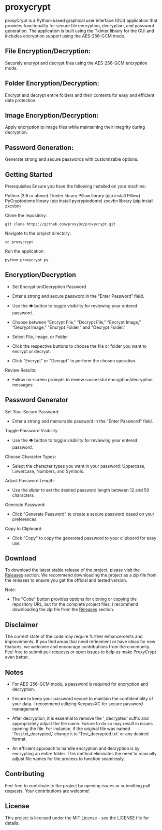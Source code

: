 # proxycrypt
proxyCrypt is a Python-based graphical user interface (GUI) application that provides functionality for secure file encryption, decryption, and password generation. The application is built using the Tkinter library for the GUI and includes encryption support using the AES-256-GCM mode.

## File Encryption/Decryption: 
Securely encrypt and decrypt files using the AES-256-GCM encryption mode.

## Folder Encryption/Decryption: 
Encrypt and decrypt entire folders and their contents for easy and efficient data protection.

## Image Encryption/Decryption: 
Apply encryption to image files while maintaining their integrity during decryption.

## Password Generation: 
Generate strong and secure passwords with customizable options.

## Getting Started
Prerequisites
Ensure you have the following installed on your machine:

Python (3.6 or above)
Tkinter library
Pillow library (pip install Pillow)
PyCryptodome library (pip install pycryptodome)
zxcvbn library (pip install zxcvbn)

Clone the repository:

```git clone https://github.com/proxy0x/proxycrypt.git```

Navigate to the project directory:

```cd proxycrypt```

Run the application:

```python proxycrypt.py```

## Encryption/Decryption

- Set Encryption/Decryption Password

- Enter a strong and secure password in the "Enter Password" field.
  
- Use the 👁 button to toggle visibility for reviewing your entered password.
 
- Choose between "Encrypt File," "Decrypt File," "Encrypt Image," "Decrypt Image," "Encrypt Folder," and "Decrypt Folder."

- Select File, Image, or Folder

- Click the respective buttons to choose the file or folder you want to encrypt or decrypt.

- Click "Encrypt" or "Decrypt" to perform the chosen operation.
  
Review Results:

- Follow on-screen prompts to review successful encryption/decryption messages.

## Password Generator
Set Your Secure Password:

- Enter a strong and memorable password in the "Enter Password" field.

Toggle Password Visibility:

- Use the 👁 button to toggle visibility for reviewing your entered password.
  
Choose Character Types:

- Select the character types you want in your password: Uppercase, Lowercase, Numbers, and Symbols.
  
Adjust Password Length:

- Use the slider to set the desired password length between 12 and 50 characters.
  
Generate Password:

- Click "Generate Password" to create a secure password based on your preferences.
  
Copy to Clipboard:

- Click "Copy" to copy the generated password to your clipboard for easy use.

## Download

To download the latest stable release of the project, please visit the [Releases](https://github.com/proxy0x/proxycrypt/releases) section. We recommend downloading the project as a zip file from the releases to ensure you get the official and tested version.

Note:

- The "Code" button provides options for cloning or copying the repository URL, but for the complete project files, I recommend downloading the zip file from the [Releases](https://github.com/proxy0x/proxycrypt/releases) section.

## Disclaimer

The current state of the code may require further enhancements and improvements. If you find areas that need refinement or have ideas for new features, we welcome and encourage contributions from the community. Feel free to submit pull requests or open issues to help us make ProxyCrypt even better.

## Notes

- For AES-256-GCM mode, a password is required for encryption and decryption.

- Ensure to keep your password secure to maintain the confidentiality of your data. I recommend utilizing KeepassXC for secure password management.

- After decryption, it is essential to remove the '_decrypted' suffix and appropriately adjust the file name. Failure to do so may result in issues opening the file. For instance, if the original file was named 'Test.txt_decrypted,' change it to 'Test_decrypted.txt' or any desired format.

- An efficient approach to handle encryption and decryption is by encrypting an entire folder. This method eliminates the need to manually adjust file names for the process to function seamlessly.

## Contributing
Feel free to contribute to the project by opening issues or submitting pull requests. Your contributions are welcome!

## License
This project is licensed under the MIT License - see the LICENSE file for details.
